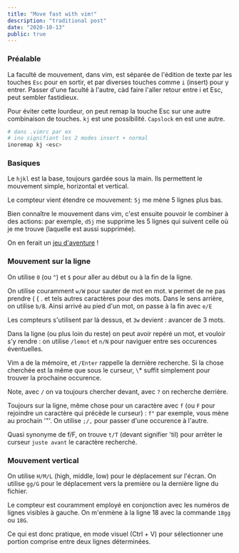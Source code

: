 ```yaml
---
title: "Move fast with vim!"
description: "traditional post"
date: "2020-10-13"
public: true
---
```


### Préalable

La faculté de mouvement, dans vim, est séparée de l'édition de texte par les touches ``Esc`` pour en sortir, et par diverses touches comme `i` (insert) pour y entrer. Passer d'une faculté à l'autre, càd faire l'aller retour entre i et Esc, peut sembler fastidieux. 

Pour éviter cette lourdeur, on peut remap la touche Esc sur une autre combinaison de touches. ``kj`` est une possibilité. ``Capslock`` en est une autre.

```sh
# dans .vimrc par ex
# ino signifiant les 2 modes insert + normal
inoremap kj <esc> 
```

### Basiques

Le ``hjkl`` est la base, toujours gardée sous la main. Ils permettent le mouvement simple, horizontal et vertical.

Le compteur vient étendre ce mouvement: ``5j`` me mène 5 lignes plus bas.

Bien connaître le mouvement dans vim, c'est ensuite pouvoir le combiner à des actions: par exemple, 
``d5j`` me supprime les 5 lignes qui suivent celle où je me trouve (laquelle est aussi supprimée).

On en ferait un [jeu d'aventure](https://vim-adventures.com) !

### Mouvement sur la ligne

On utilise ``0`` (ou ``^``) et ``$`` pour aller au début ou à la fin de la ligne.

On utilise couramment ``w/W`` pour sauter de mot en mot. ``W`` permet de ne pas prendre ( { . et tels autres caractères pour des mots. Dans le sens arrière, on utilise ``b/B``. Ainsi arrivé au pied d'un mot, on passe à la fin avec ``e/E``

Les compteurs s'utilisent par là dessus, et ``3w`` devient : avancer de 3 mots.

Dans la ligne (ou plus loin du reste) on peut avoir repéré un mot, et vouloir s'y rendre : on utilise ``/lemot`` et ``n/N`` pour naviguer entre ses occurences éventuelles.

Vim a de la mémoire, et ``/Enter`` rappelle la dernière recherche. Si la chose cherchée est la même que sous le curseur, ``\``* suffit simplement pour trouver la prochaine occurence. 

Note, avec ``/`` on va toujours chercher devant, avec ``?`` on recherche derrière.

Toujours sur la ligne, même chose pour un caractère avec ``f`` (ou ``F`` pour rejoindre un caractère qui précède le curseur) : ``f"`` par exemple, vous mène au prochain '"'. On utilise ``;/,`` pour passer d'une occurence à l'autre.

Quasi synonyme de f/F, on trouve ``t/T`` (devant signifier 'til) pour arrêter le curseur ``juste avant`` le caractère recherché.

### Mouvement vertical

On utilise ``H/M/L`` (high, middle, low) pour le déplacement sur l'écran.
On utilise ``gg/G`` pour le déplacement vers la première ou la dernière ligne du fichier.

Le compteur est couramment employé en conjonction avec les numéros de lignes visibles à gauche. On m'enmène à la ligne 18 avec la commande ``18gg`` ou ``18G``.

Ce qui est donc pratique, en mode visuel (Ctrl + V) pour sélectionner une portion comprise entre deux lignes déterminées.
